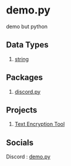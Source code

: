 # demo.py
demo but python

## Data Types
1. [string](https://github.com/almostDemoPy/demo.py/tree/main/demo.py/data_types/string)

## Packages
1. [discord.py](https://github.com/almostDemoPy/demo.py/tree/main/demo.py/packages/discord.py)

## Projects
1. [Text Encryption Tool](https://github.com/almostDemoPy/demo.py/blob/main/demo.py/projects/text_encryption_tool.py)


## Socials
Discord : [demo.py](https://discord.gg/UQhuWWufgb)